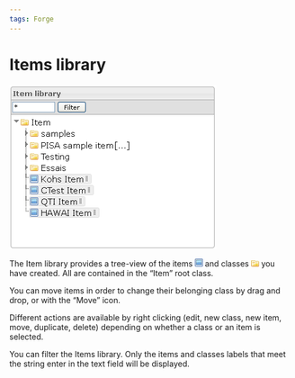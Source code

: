 ```yaml
---
tags: Forge
---
```


Items library
=============

![](resources/items-library.png)

The Item library provides a tree-view of the items ![](resources/item_icon_library.png) and classes ![](resources/class_icon_library.png) you have created. All are contained in the “Item” root class.

You can move items in order to change their belonging class by drag and drop, or with the “Move” icon.

Different actions are available by right clicking (edit, new class, new item, move, duplicate, delete) depending on whether a class or an item is selected.

You can filter the Items library. Only the items and classes labels that meet the string enter in the text field will be displayed.

